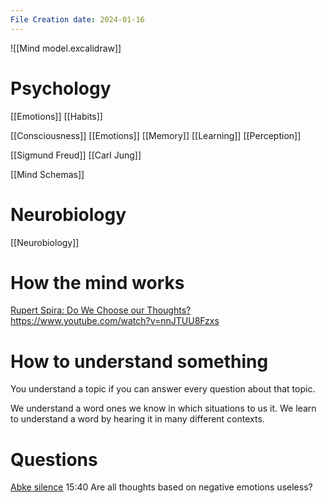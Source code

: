 ```yaml
---
File Creation date: 2024-01-16
---
```

![[Mind model.excalidraw]]



# Psychology
[[Emotions]]
[[Habits]]

[[Consciousness]]
[[Emotions]]
[[Memory]]
[[Learning]]
[[Perception]]

[[Sigmund Freud]]
[[Carl Jung]]

[[Mind Schemas]]

# Neurobiology
[[Neurobiology]]

# How the mind works
[Rupert Spira: Do We Choose our Thoughts?](https://www.youtube.com/watch?v=tJxL4s4cI8s)
https://www.youtube.com/watch?v=nnJTUU8Fzxs

# How to understand something 
You understand a topic if you can answer every question about that topic.

We understand a word ones we know in which situations to us it. We learn to understand a word by hearing it in many different contexts.
# Questions
[Abke silence](https://youtu.be/5WND25Ec7_U?si=nJUlPMLE4uHXePnJ) 15:40
Are all thoughts based on negative emotions useless?